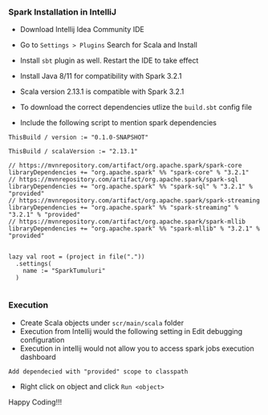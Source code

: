### Spark Installation in IntelliJ

* Download Intellij Idea Community IDE
* Go to `Settings > Plugins` Search for Scala and Install
* Install `sbt` plugin as well. Restart the IDE to take effect
* Install Java 8/11 for compatibility with Spark 3.2.1
* Scala version 2.13.1 is compatible with Spark 3.2.1
* To download the correct dependencies utlize the `build.sbt` config file

* Include the following script to mention spark dependencies 

```
ThisBuild / version := "0.1.0-SNAPSHOT"

ThisBuild / scalaVersion := "2.13.1"

// https://mvnrepository.com/artifact/org.apache.spark/spark-core
libraryDependencies += "org.apache.spark" %% "spark-core" % "3.2.1"
// https://mvnrepository.com/artifact/org.apache.spark/spark-sql
libraryDependencies += "org.apache.spark" %% "spark-sql" % "3.2.1" % "provided"
// https://mvnrepository.com/artifact/org.apache.spark/spark-streaming
libraryDependencies += "org.apache.spark" %% "spark-streaming" % "3.2.1" % "provided"
// https://mvnrepository.com/artifact/org.apache.spark/spark-mllib
libraryDependencies += "org.apache.spark" %% "spark-mllib" % "3.2.1" % "provided"


lazy val root = (project in file("."))
  .settings(
    name := "SparkTumuluri"
  )


```

### Execution

* Create Scala objects under `scr/main/scala` folder
* Execution from Intellij would the following setting in Edit debugging configuration
* Execution in intellij would not allow you to access spark jobs execution dashboard

`Add dependecied with "provided" scope to classpath`

* Right click on object and click `Run <object>`

Happy Coding!!!